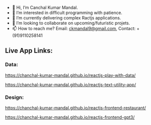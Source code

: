 - 👋 Hi, I’m Canchal Kumar Mandal.
- 👀 I’m interested in difficult programming with patience.
- 🌱 I’m currently delivering complex Ractjs applications.
- 💞️ I’m looking to collaborate on upcoming/futuristic projets.
- 📫 How to reach me? Email: ckmandal9@gmail.com, Contact: +(91)9110258141

## Live App Links: 

### Data:
https://chanchal-kumar-mandal.github.io/reactjs-play-with-data/

https://chanchal-kumar-mandal.github.io/reactjs-text-utility-app/

### Design:
https://chanchal-kumar-mandal.github.io/reactjs-frontend-restaurant/

https://chanchal-kumar-mandal.github.io/reactjs-frontend-gpt3/

<!---
chanchal-kumar-mandal/chanchal-kumar-mandal is a ✨ special ✨ repository because its `README.md` (this file) appears on your GitHub profile.
You can click the Preview link to take a look at your changes.
--->
